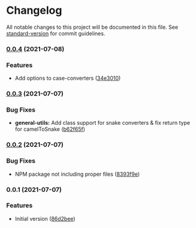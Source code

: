 # Changelog

All notable changes to this project will be documented in this file. See [standard-version](https://github.com/conventional-changelog/standard-version) for commit guidelines.

### [0.0.4](https://github.com/nonara/ts-helpers/compare/v0.0.3...v0.0.4) (2021-07-08)


### Features

* Add options to case-converters ([34e3010](https://github.com/nonara/ts-helpers/commit/34e3010f7f134a98279c7a639c3f86c4b35a2595))

### [0.0.3](https://github.com/nonara/ts-helpers/compare/v0.0.2...v0.0.3) (2021-07-07)


### Bug Fixes

* **general-utils:** Add class support for snake converters & fix return type for camelToSnake ([b62f65f](https://github.com/nonara/ts-helpers/commit/b62f65f7f8ae4cceadfe33520b7d3e05cdd1df71))

### [0.0.2](https://github.com/nonara/ts-helpers/compare/v0.0.1...v0.0.2) (2021-07-07)


### Bug Fixes

* NPM package not including proper files ([8393f9e](https://github.com/nonara/ts-helpers/commit/8393f9ece57e15654995968dfe216901dd885702))

### 0.0.1 (2021-07-07)


### Features

* Initial version ([86d2bee](https://github.com/nonara/ts-helpers/commit/86d2beecf56aef70aa629c43680df05c1eddd7ec))
